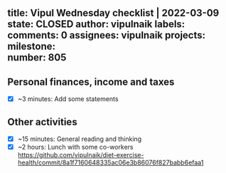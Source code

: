 title:	Vipul Wednesday checklist | 2022-03-09
state:	CLOSED
author:	vipulnaik
labels:	
comments:	0
assignees:	vipulnaik
projects:	
milestone:	
number:	805
--
## Personal finances, income and taxes

- [x] ~3 minutes: Add some statements

## Other activities

- [x] ~15 minutes: General reading and thinking
- [x] ~2 hours: Lunch with some co-workers https://github.com/vipulnaik/diet-exercise-health/commit/8a1f7160648335ac06e3b86076f827babb6efaa1
